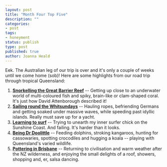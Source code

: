 ```yaml
---
layout: post
title: "Month Four Top Five"
description: ""
categories:
- post
tags:
- honeyment
status: publish
type: post
published: true
author: Joanna Heald
---
```


Eek. The Australian leg of our trip is over and it's only a couple of weeks until we come home (sob)! Here are some highlights from our road trip through tropical Queensland:

1. **[Snorkelling the Great Barrier Reef](/posts/finding-nemo)** -- Getting up close to an underwater world of multi-coloured fish and spiky, brain-like or clam-shaped coral. It's just how David Attenborough described it!
1. **[Sailing round the Whitsundays](/posts/iceberg-ahoy)** -- Hauling ropes, befriending Germans and getting soaked under massive waves, while speeding past idyllic islands. Really must save up for a yacht.
1. **[Learning to surf](/posts/were-not-beach-people)** -- Trying to unearth my inner surfer chick on the Sunshine Coast. And failing. It's harder than it looks.
1. **[Being Dr Doolittle](/posts/croc-hunting-in-daintree)** -- Feeding dolphins, stroking kangaroos, hunting for cassowaries, spotting crocodiles and hugging a koala -- playing with Queensland's varied wildlife.
1. **[Pottering in Brisbane](/posts/chillin-in-brisbane)** -- Returning to civilisation and warm weather after the NZ wilderness, and enjoying the small delights of a roof, showers, shopping and, er, salsa dancing.
